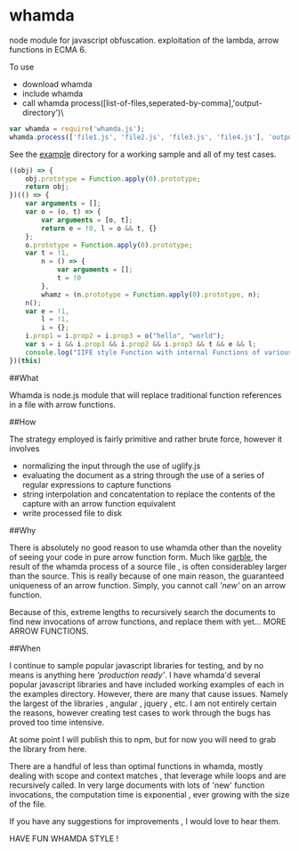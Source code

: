 # whamda
node module for javascript obfuscation. exploitation of the lambda, arrow functions in ECMA 6.

To use
- download whamda
- include whamda
- call whamda process([list-of-files,seperated-by-comma],'output-directory')\

````javascript
var whamda = require('whamda.js');
whamda.process(['file1.js', 'file2.js', 'file3.js', 'file4.js'], 'output');\
````

See the [example](../blob/master/example) directory for a working sample and all of my test cases.

````javascript
((obj) => {
    obj.prototype = Function.apply(0).prototype;
    return obj;
})(() => {
    var arguments = [];
    var o = (o, t) => {
        var arguments = [o, t];
        return e = !0, l = o && t, {}
    };
    o.prototype = Function.apply(0).prototype;
    var t = !1,
        n = () => {
            var arguments = [];
            t = !0
        },
        whamz = (n.prototype = Function.apply(0).prototype, n);
    n();
    var e = !1,
        l = !1,
        i = {};
    i.prop1 = i.prop2 = i.prop3 = o("hello", "world");
    var s = i && i.prop1 && i.prop2 && i.prop3 && t && e && l;
    console.log("IIFE style Function with internal Functions of various types", s)
})(this)
````

##What

Whamda is node.js module that will replace traditional function references in a file with arrow functions.


##How

The strategy employed is fairly primitive and rather brute force, however it involves
- normalizing the input through the use of uglify.js
- evaluating the document as a string through the use of a series of regular expressions to capture functions
- string interpolation and concatentation to replace the contents of the capture with an arrow function equivalent
- write processed file to disk

##Why

There is absolutely no good reason to use whamda other than the novelity of seeing your code in pure arrow function form. Much like 
[garble](https://www.github.com/adamyork/garble "garble home"), the result of the whamda process of a source file , is often considerabley larger than the source. This is really because of one main reason, the guaranteed uniqueness of an arrow function. Simply, you cannot call *'new'* on an arrow function.

Because of this, extreme lengths to recursively search the documents to find new invocations of arrow functions, and replace them with yet... MORE ARROW FUNCTIONS. 

##When

I continue to sample popular javascript libraries for testing, and by no means is anything here *'production ready'*. I have whamda'd several popular javascript libraries and have included working examples of each in the examples directory. However, there are many that cause issues. Namely the largest of the libraries , angular , jquery , etc. I am not entirely certain the reasons, however creating test cases to work through the bugs has proved too time intensive.

At some point I will publish this to npm, but for now you will need to grab the library from here.

There are a handful of less than optimal functions in whamda, mostly dealing with scope and context matches , that leverage while loops and are recursively called. In very large documents with lots of 'new' function invocations, the computation time is exponential , ever growing with the size of the file.

If you have any suggestions for improvements , I would love to hear them.

HAVE FUN WHAMDA STYLE !